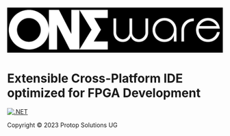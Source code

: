 ![OneWare Banner](Banner.jpg?raw=true "OneWare Banner")

# Extensible Cross-Platform IDE optimized for FPGA Development

[![.NET](https://github.com/ProtopSolutions/OneWare/actions/workflows/dotnet.yml/badge.svg)](https://github.com/ProtopSolutions/OneWare/actions/workflows/dotnet.yml)

Copyright © 2023 Protop Solutions UG
